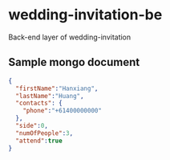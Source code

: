 # wedding-invitation-be
Back-end layer of wedding-invitation

## Sample mongo document

```json
{
  "firstName":"Hanxiang",
  "lastName":"Huang",
  "contacts": {
    "phone":"+61400000000"
  },
  "side":0,
  "numOfPeople":3,
  "attend":true
}
```
